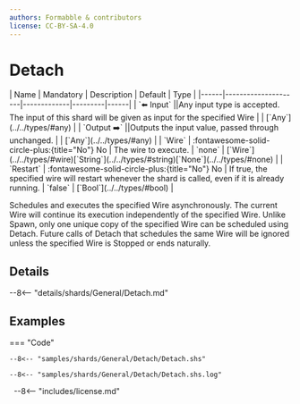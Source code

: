 ```yaml
---
authors: Formabble & contributors
license: CC-BY-SA-4.0
---
```



# Detach

<div class="sh-parameters" markdown="1">
| Name | Mandatory | Description | Default | Type |
|------|---------------------|-------------|---------|------|
| `⬅️ Input` ||Any input type is accepted. The input of this shard will be given as input for the specified Wire | | [`Any`](../../types/#any) |
| `Output ➡️` ||Outputs the input value, passed through unchanged. | | [`Any`](../../types/#any) |
| `Wire` | :fontawesome-solid-circle-plus:{title="No"} No  | The wire to execute. | `none` | [`Wire`](../../types/#wire)[`String`](../../types/#string)[`None`](../../types/#none) |
| `Restart` | :fontawesome-solid-circle-plus:{title="No"} No  | If true, the specified wire will restart whenever the shard is called, even if it is already running. | `false` | [`Bool`](../../types/#bool) |

</div>

Schedules and executes the specified Wire asynchronously. The current Wire will continue its execution independently of the specified Wire. Unlike Spawn, only one unique copy of the specified Wire can be scheduled using Detach. Future calls of Detach that schedules the same Wire will be ignored unless the specified Wire is Stopped or ends naturally.

## Details

--8<-- "details/shards/General/Detach.md"


## Examples

=== "Code"

  ```x86asm linenums="1"
  --8<-- "samples/shards/General/Detach/Detach.shs"
  ```

  ```
  --8<-- "samples/shards/General/Detach/Detach.shs.log"
  ```
&nbsp;
--8<-- "includes/license.md"

